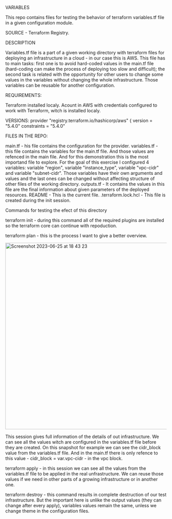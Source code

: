 VARIABLES

This repo contains files for testing the behavior of terraform variables.tf file in a given configuration module.

SOURCE - Terraform Registry.

DESCRIPTION

Variables.tf file is a part of a given working directory with terraform files for deploying an infrastructure in a cloud - in our case this is AWS. This file has to main tasks: first one is to avoid hard-coded values
in the main.tf file (hard-coding can make the process of deploying too slow and difficult); the second task is related with the opportunity for other users to change some values in the variables without changing the whole
infrastructure. Those variables can be reusable for another configuration. 

REQUIREMENTS:

Terraform installed localy. Acount in AWS with credentials configured to work with Terraform, witch is installed localy.

VERSIONS: 
provider "registry.terraform.io/hashicorp/aws" {
  version     = "5.4.0"
  constraints = "5.4.0"

  FILES IN THE REPO:

main.tf - his file contains the configuration for the provider. 
variables.tf - this file contains the variables for the main.tf file. And those values are refenced in the main file. And for this demonstration this is the most importand file to explore. For the
goal of this exercise I configured 4 variables: variable "region", variable "instance_type", variable "vpc-cidr" and variable "subnet-cidr". Those variables have their own arguments and values and the last 
ones can be changed without affecting structure of other files of the working directory.
outputs.tf - It contains the values in this file are the final information about given parameters of the deployed resources. 
README - This is the current file. .terraform.lock.hcl - This file is created during the init session.

Commands for testing the efect of this directory

terraform init - during this command all of the required plugins are installed so the terraform core can continue with repoduction.


terraform plan - this is the process I want to give a better overview.







<img width="582" alt="Screenshot 2023-06-25 at 18 43 23" src="https://github.com/dbeleva-af/the-rest/assets/105104959/2e086fd6-1d91-417d-be67-b3f437d8ee32">








This session gives full information of the details of out infrastructure. We can see all the values witch are configured in the variables.tf file before they are created. On this snapshot for example we can
see the cidr_block value from the variables.tf file. And in the main.tf there is only refence to this value - cidr_block = var.vpc-cidr - in the vpc block. 

terraform apply - in this session we can see all the values from the variables.tf file to be applied in the real unfrastructure. We can reuse those values if we need in other parts of a growing infrastructure
or in another one.

terraform destroy - this command results in complete destruction of our test infrastructure. But the important here is unlike the output values (they can change after every apply), variables values
remain the same, unless we change theme in the configuration files. 






















